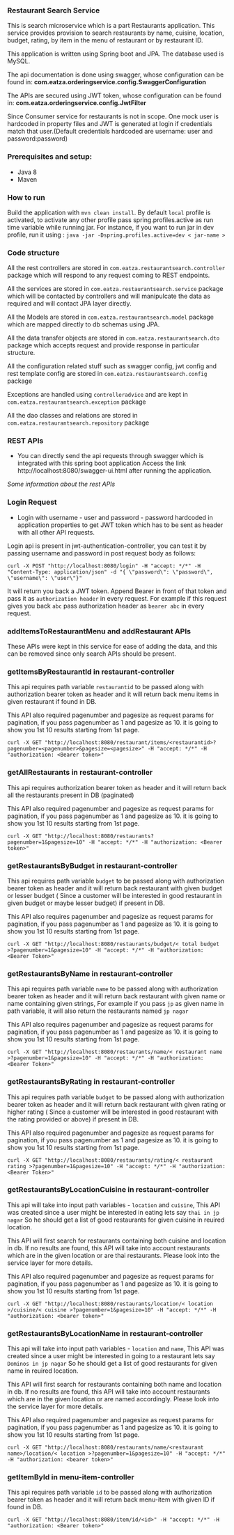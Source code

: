 ### Restaurant Search Service
This is search microservice which is a part Restaurants application. This service provides provision to search restaurants by name, cuisine, location, budget, rating, by item in the menu of restaurant or by restaurant ID.

This application is written using Spring boot and JPA. The database used is MySQL.

The api documentation is done using swagger, whose configuration can be found in: **com.eatza.orderingservice.config.SwaggerConfiguration**

The APIs are secured using JWT token, whose configuration can be found in:
**com.eatza.orderingservice.config.JwtFilter**

Since Consumer service for restaurants is not in scope. One mock user is hardcoded in property files and JWT is generated at login if credentials match that user.(Default credentials hardcoded are username: user and password:password)

### Prerequisites and setup:


* Java 8
* Maven


### How to run
Build the application with `mvn clean install`. By default `local` profile is activated, to activate any other profile pass spring.profiles.active as run time variable while running jar. For instance, if you want to run jar in dev profile, run it using :
`java -jar -Dspring.profiles.active=dev < jar-name > `


### Code structure

All the rest controllers are stored in `com.eatza.restaurantsearch.controller`  package which will respond to any request coming to REST endpoints.

All the services are stored in `com.eatza.restaurantsearch.service`  package which will be contacted by controllers and will manipulcate the data as required and will contact JPA layer directly.

All the Models are stored in 
`com.eatza.restaurantsearch.model` package which are mapped directly to db schemas using JPA.

All the data transfer objects are stored in 
`com.eatza.restaurantsearch.dto` package which accepts request and provide response in particular structure.

All the configuration related stuff such as swagger config, jwt config and rest template config are stored in 
`com.eatza.restaurantsearch.config` package

Exceptions are handled using `controlleradvice` and are kept in `com.eatza.restaurantsearch.exception` package

All the dao classes and relations are stored in `com.eatza.restaurantsearch.repository` package


### REST APIs 

* You can directly send the api requests through swagger which is integrated with this spring boot application
  Access the link http://localhost:8080/swagger-ui.html after running the application.

_Some information about the rest APIs_

### Login Request

* Login with username - user and password - password hardcoded in application properties to get JWT token which has to be sent as header with all other API requests.

Login api is present in jwt-authentication-controller, you can test it by passing username and password in post request body as follows:

```
curl -X POST "http://localhost:8080/login" -H "accept: */*" -H "Content-Type: application/json" -d "{ \"password\": \"password\", \"username\": \"user\"}"
```

It will return you back a JWT token. Append Bearer in front of that token and pass it as `authorization header` in every request. For example if this request gives you back `abc` pass authorization header as `bearer abc` in every request.

### addItemsToRestaurantMenu and addRestaurant APIs

These APIs were kept in this service for ease of adding the data, and this can be removed since only search APIs should be present.

### getItemsByRestaurantId in restaurant-controller

This api requires path variable `restaurantid` to be passed along with authorization bearer token as header and it will return back menu items in given restaurant if found in DB.

This API also required pagenumber and pagesize as request params for pagination, if you pass pagenumber as 1 and pagesize as 10. it is going to show you 1st 10 results starting from 1st page.

```
curl -X GET "http://localhost:8080/restaurant/items/<restaurantid>?pagenumber=<pagenumber>&pagesize=<pagesize>" -H "accept: */*" -H "authorization: <Bearer token>"
```

### getAllRestaurants in restaurant-controller

This api requires authorization bearer token as header and it will return back all the restaurants present in DB (paginated)

This API also required pagenumber and pagesize as request params for pagination, if you pass pagenumber as 1 and pagesize as 10. it is going to show you 1st 10 results starting from 1st page.

```
curl -X GET "http://localhost:8080/restaurants?pagenumber=1&pagesize=10" -H "accept: */*" -H "authorization: <Bearer token>"
```

### getRestaurantsByBudget in restaurant-controller

This api requires path variable `budget` to be passed along with authorization bearer token as header and it will return back restaurant with given budget or lesser budget ( Since a customer will be interested in good restaurant in given budget or maybe lesser budget) if present in DB.

This API also requires pagenumber and pagesize as request params for pagination, if you pass pagenumber as 1 and pagesize as 10. it is going to show you 1st 10 results starting from 1st page.

```
curl -X GET "http://localhost:8080/restaurants/budget/< total budget >?pagenumber=1&pagesize=10" -H "accept: */*" -H "authorization: <Bearer Token>"
```

### getRestaurantsByName in restaurant-controller

This api requires path variable `name` to be passed along with authorization bearer token as header and it will return back restaurant with given name or name containing given strings, For example if you pass `jp` as given name in path variable, it will also return the restaurants named `jp nagar`

This API also requires pagenumber and pagesize as request params for pagination, if you pass pagenumber as 1 and pagesize as 10. it is going to show you 1st 10 results starting from 1st page.

```
curl -X GET "http://localhost:8080/restaurants/name/< restaurant name >?pagenumber=1&pagesize=10" -H "accept: */*" -H "authorization: <Bearer Token>"
```

### getRestaurantsByRating in restaurant-controller

This api requires path variable `budget` to be passed along with authorization bearer token as header and it will return back restaurant with given rating or higher rating ( Since a customer will be interested in good restaurant with the rating provided or above) if present in DB.

This API also required pagenumber and pagesize as request params for pagination, if you pass pagenumber as 1 and pagesize as 10. it is going to show you 1st 10 results starting from 1st page.

```
curl -X GET "http://localhost:8080/restaurants/rating/< restaurant rating >?pagenumber=1&pagesize=10" -H "accept: */*" -H "authorization: <Bearer Token>"
```


### getRestaurantsByLocationCuisine in restaurant-controller

This api will take into input path variables - `location` and `cuisine`, This API was created since a user might be interested in eating lets say `thai in jp nagar` So he should get a list of good restaurants for given cuisine in reuired location.

This API will first search for restaurants containing both cuisine and location in db. If no results are found, this API will take into account restaurants which are in the given location or are thai restaurants. Please look into the service layer for more details.

This API also required pagenumber and pagesize as request params for pagination, if you pass pagenumber as 1 and pagesize as 10. it is going to show you 1st 10 results starting from 1st page.

```
curl -X GET "http://localhost:8080/restaurants/location/< location >/cuisine/< cuisine >?pagenumber=1&pagesize=10" -H "accept: */*" -H "authorization: <bearer token>"
```



### getRestaurantsByLocationName in restaurant-controller

This api will take into input path variables - `location` and `name`, This API was created since a user might be interested in going to a restaurant lets say `Dominos in jp nagar` So he should get a list of good restaurants for given name in reuired location.

This API will first search for restaurants containing both name and location in db. If no results are found, this API will take into account restaurants which are in the given location or are named accordingly. Please look into the service layer for more details.

This API also required pagenumber and pagesize as request params for pagination, if you pass pagenumber as 1 and pagesize as 10. it is going to show you 1st 10 results starting from 1st page.

```
curl -X GET "http://localhost:8080/restaurants/name/<restaurant name>/location/< location >?pagenumber=1&pagesize=10" -H "accept: */*" -H "authorization: <bearer token>"
```

### getItemById in menu-item-controller

This api requires path variable `id` to be passed along with authorization bearer token as header and it will return back menu-item with given ID if found in DB.

```
curl -X GET "http://localhost:8080/item/id/<id>" -H "accept: */*" -H "authorization: <Bearer token>"
```

